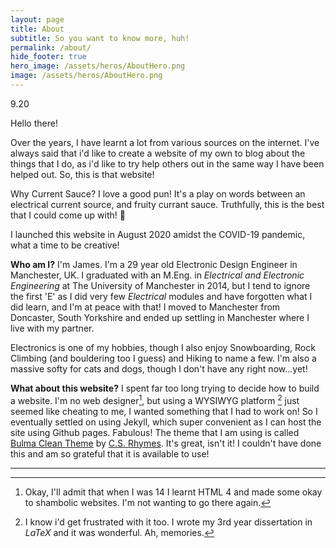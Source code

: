 ```yaml
---
layout: page
title: About
subtitle: So you want to know more, huh!
permalink: /about/
hide_footer: true
hero_image: /assets/heros/AboutHero.png
image: /assets/heros/AboutHero.png
---
```

9.20

Hello there! 

Over the years, I have learnt a lot from various sources on the internet. I've always said that i'd like to create a website of my own to blog about the things that I do, as i'd like to try help others out in the same way I have been helped out. So, this is that website!

Why Current Sauce? I love a good pun! It's a play on words between an electrical current source, and fruity currant sauce. Truthfully, this is the best that I could come up with! :rofl:

I launched this website in August 2020 amidst the COVID-19 pandemic, what a time to be creative!

**Who am I?**
I'm James. I'm a 29 year old Electronic Design Engineer in Manchester, UK.
I graduated with an M.Eng. in *Electrical and Electronic Engineering* at The University of Manchester in 2014, but I tend to ignore the first 'E' as I did very few *Electrical* modules and have forgotten what I did learn, and I'm at peace with that! I moved to Manchester from Doncaster, South Yorkshire and ended up settling in Manchester where I live with my partner.

Electronics is one of my hobbies, though I also enjoy Snowboarding, Rock Climbing (and bouldering too I guess) and Hiking to name a few. I'm also a massive softy for cats and dogs, though I don't have any right now...yet!

**What about this website?**
I spent far too long trying to decide how to build a website. I'm no web designer[^1], but using a WYSIWYG platform [^2] just seemed like cheating to me, I wanted something that I had to work on!
So I eventually settled on using Jekyll, which super convenient as I can host the site using Github pages. Fabulous! The theme that I am using is called [Bulma Clean Theme](https://github.com/chrisrhymes/bulma-clean-theme) by [C.S. Rhymes](https://www.csrhymes.com). It's great, isn't it! I couldn't have done this and am so grateful that it is available to use!



---
[^1]: Okay, I'll admit that when I was 14 I learnt HTML 4 and made some okay to shambolic websites. I'm not wanting to go there again.
[^2]: I know i'd get frustrated with it too. I wrote my 3rd year dissertation in *LaTeX* and it was wonderful. Ah, memories.